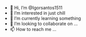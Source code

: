 - 👋 Hi, I’m @Igorsantos1511
- 👀 I’m interested in just chill
- 🌱 I’m currently learning something 
- 💞️ I’m looking to collaborate on ...
- 📫 How to reach me ...

<!---
Igorsantos1511/Igorsantos1511 is a ✨ special ✨ repository because its `README.md` (this file) appears on your GitHub profile.
You can click the Preview link to take a look at your changes.
--->
